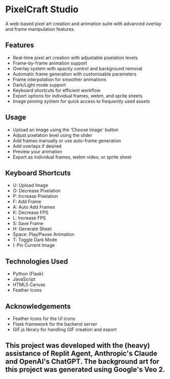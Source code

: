 # PixelCraft Studio

A web-based pixel art creation and animation suite with advanced overlay and frame manipulation features.


## Features

- Real-time pixel art creation with adjustable pixelation levels
- Frame-by-frame animation support
- Overlay system with opacity control and background removal
- Automatic frame generation with customisable parameters
- Frame interpolation for smoother animations
- Dark/Light mode support
- Keyboard shortcuts for efficient workflow
- Export options for individual frames, webm, and sprite sheets
- Image pinning system for quick access to frequently used assets

## Usage

- Upload an image using the 'Choose Image' button
- Adjust pixelation level using the slider
- Add frames manually or use auto-frame generation
- Add overlays if desired
- Preview your animation
- Export as individual frames, webm video, or sprite sheet

## Keyboard Shortcuts

- U: Upload Image
- O: Decrease Pixelation
- P: Increase Pixelation
- F: Add Frame
- A: Auto Add Frames
- K: Decrease FPS
- L: Increase FPS
- S: Save Frame
- H: Generate Sheet
- Space: Play/Pause Animation
- T: Toggle Dark Mode
- I: Pin Current Image

## Technologies Used

- Python (Flask)
- JavaScript
- HTML5 Canvas
- Feather Icons

## Acknowledgements

- Feather Icons for the UI icons
- Flask framework for the backend server
- GIF.js library for handling GIF creation and export

## This project was developed with the (heavy) assistance of Replit Agent, Anthropic's Claude and OpenAI's ChatGPT. The background art for this project was generated using Google's Veo 2.
